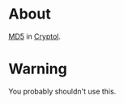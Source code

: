 # About

[MD5](https://www.ietf.org/rfc/rfc1321.txt) in [Cryptol](https://cryptol.net).

# Warning

You probably shouldn't use this.
